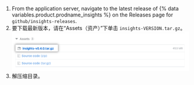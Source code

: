 1. From the application server, navigate to the latest release of {% data variables.product.prodname_insights %} on the Releases page for `github/insights-releases`.
2. 要下载最新版本，请在“Assets（资产）”下单击 `insights-VERSION.tar.gz`。 ![安装资产](/assets/images/help/insights/installation-tgz.png)
3. 解压缩目录。
